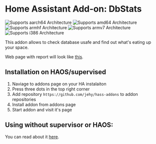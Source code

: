 # Home Assistant Add-on: DbStats

![Supports aarch64 Architecture][aarch64-shield]
![Supports amd64 Architecture][amd64-shield]
![Supports armhf Architecture][armhf-shield]
![Supports armv7 Architecture][armv7-shield]
![Supports i386 Architecture][i386-shield]

[aarch64-shield]: https://img.shields.io/badge/aarch64-yes-green.svg
[amd64-shield]: https://img.shields.io/badge/amd64-yes-green.svg
[armhf-shield]: https://img.shields.io/badge/armhf-yes-green.svg
[armv7-shield]: https://img.shields.io/badge/armv7-yes-green.svg
[i386-shield]: https://img.shields.io/badge/i386-yes-green.svg

This addon allows to check database usafe and find out what's eating up your space.

Web page with report will look like [this](screen.png).


## Installation on HAOS/supervised
1. Naviage to addons page on your HA instalaiton
2. Press three dots in the top right corner
3. Add repository `https://github.com/jehy/hass-addons` to addon repositories
4. Install addon from addons page
5. Start addon and visit it's page

## Using without supervisor or HAOS:

You can read about it [here](https://github.com/jehy/hass-dbstats).
